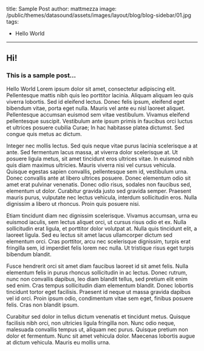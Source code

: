 title: Sample Post
author: mattmezza
image: /public/themes/datasound/assets/images/layout/blog/blog-sidebar/01.jpg
tags:
  - Hello World
----------
## Hi!

### This is a sample post...

Hello World Lorem ipsum dolor sit amet, consectetur adipiscing elit. Pellentesque mattis nibh quis leo porttitor lacinia. Aliquam aliquam leo quis viverra lobortis. Sed id eleifend lectus. Donec felis ipsum, eleifend eget bibendum vitae, porta eget nulla. Mauris vel ante eu nisl laoreet aliquet. Pellentesque accumsan euismod sem vitae vestibulum. Vivamus eleifend pellentesque suscipit. Vestibulum ante ipsum primis in faucibus orci luctus et ultrices posuere cubilia Curae; In hac habitasse platea dictumst. Sed congue quis metus ac dictum.

Integer nec mollis lectus. Sed quis neque vitae purus lacinia scelerisque a at ante. Sed fermentum lacus massa, at viverra dolor scelerisque at. Ut posuere ligula metus, sit amet tincidunt eros ultrices vitae. In euismod nibh quis diam maximus ultricies. Mauris viverra nisi vel cursus vehicula. Quisque egestas sapien convallis, pellentesque sem id, vestibulum urna. Donec convallis ante at libero ultrices posuere. Donec elementum odio sit amet erat pulvinar venenatis. Donec odio risus, sodales non faucibus sed, elementum ut dolor. Curabitur gravida justo sed gravida semper. Praesent mauris purus, vulputate nec lectus vehicula, interdum sollicitudin eros. Nulla dignissim a libero ut rhoncus. Proin quis posuere nisi.

Etiam tincidunt diam nec dignissim scelerisque. Vivamus accumsan, urna eu euismod iaculis, sem lectus aliquet orci, ut cursus risus odio et ex. Nulla sollicitudin erat ligula, et porttitor dolor volutpat at. Nulla quis tincidunt elit, a laoreet ligula. Sed eu lectus sit amet lacus ullamcorper dictum sed elementum orci. Cras porttitor, arcu nec scelerisque dignissim, turpis erat fringilla sem, id imperdiet felis lorem nec nulla. Ut tristique risus eget turpis bibendum blandit.

Fusce hendrerit orci sit amet diam faucibus laoreet id sit amet felis. Nulla elementum felis in purus rhoncus sollicitudin in ac lectus. Donec rutrum, nunc non convallis dapibus, leo diam blandit tellus, sed pretium elit enim sed enim. Cras tempus sollicitudin diam elementum blandit. Donec lobortis tincidunt tortor eget facilisis. Praesent id neque ut massa gravida dapibus vel id orci. Proin ipsum odio, condimentum vitae sem eget, finibus posuere felis. Cras non blandit ipsum.

Curabitur sed dolor in tellus dictum venenatis et tincidunt metus. Quisque facilisis nibh orci, non ultricies ligula fringilla non. Nunc odio neque, malesuada convallis tempus ut, aliquam nec purus. Quisque pretium non dolor et fermentum. Nunc sit amet vehicula dolor. Maecenas lobortis augue at dictum vehicula. Mauris eu mollis urna.
